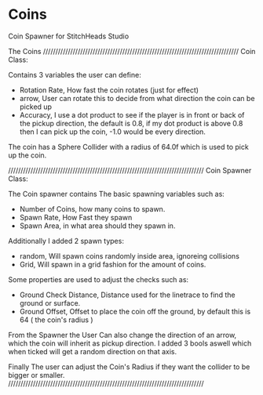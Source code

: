 # Coins
Coin Spawner for StitchHeads Studio

The Coins
///////////////////////////////////////////////////////////////////////////////
Coin Class:

Contains 3 variables the user can define:
- Rotation Rate, How fast the coin rotates (just for effect)
- arrow, User can rotate this to decide from what direction the coin can be picked up
- Accuracy, I use a dot product to see if the player is in front or back of the pickup direction, the default is 0.8, if my dot product is above 0.8 then I can pick up the coin, -1.0 would be every direction.

The coin has a Sphere Collider with a radius of 64.0f which is used to pick up the coin.

///////////////////////////////////////////////////////////////////////////////
Coin Spawner Class:

The Coin spawner contains The basic spawning variables such as:
- Number of Coins, how many coins to spawn.
- Spawn Rate, How Fast they spawn
- Spawn Area, in what area should they spawn in.

Additionally I added 2 spawn types:
- random, Will spawn coins randomly inside area, ignoreing collisions
- Grid, Will spawn in a grid fashion for the amount of coins.

Some properties are used to adjust the checks such as:
- Ground Check Distance, Distance used for the linetrace to find the ground or surface.
- Ground Offset, Offset to place the coin off the ground, by default this is 64 ( the coin's radius )

From the Spawner the User Can also change the direction of an arrow, which the coin will inherit as pickup direction. I added 3 bools aswell which when ticked will get a random direction on that axis.

Finally The user can adjust the Coin's Radius if they want the collider to be bigger or smaller.
///////////////////////////////////////////////////////////////////////////////
